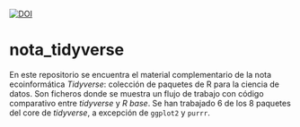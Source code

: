 [![DOI](https://zenodo.org/badge/DOI/10.5281/zenodo.10949684.svg)](https://doi.org/10.5281/zenodo.10949684)

# nota_tidyverse

En este repositorio se encuentra el material complementario de la nota ecoinformática _Tidyverse_: colección de paquetes de R para la ciencia de datos. Son ficheros donde se muestra un flujo de trabajo con código comparativo entre *tidyverse* y *R base*. Se han trabajado 6 de los 8 paquetes del core de *tidyverse*, a excepción de `ggplot2` y `purrr`.
